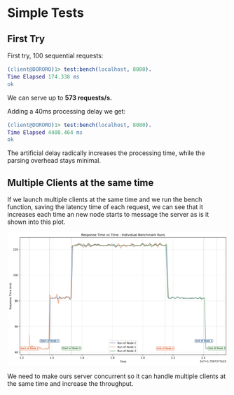# Simple Tests
## First Try
First try, 100 sequential requests:
```erlang
(client@DORORO)1> test:bench(localhost, 8080).
Time Elapsed 174.338 ms
ok
```
We can serve up to **573 requests/s.**

Adding a 40ms processing delay we get:
```erlang
(client@DORORO)1> test:bench(localhost, 8080).
Time Elapsed 4408.464 ms
ok
```
The artificial delay radically increases the processing time, while the parsing overhead stays minimal.

## Multiple Clients at the same time
If we launch multiple clients at the same time and we run the bench function, saving the latency time of each request, we can see that it increases each time an new node starts to message the server as is it shown into this plot.

![Latency increases with more clients](latency_plot.png)

We need to make ours server concurrent so it can handle multiple clients at the same time and increase the throughput.